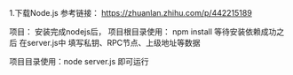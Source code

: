 1.下载Node.js 
参考链接： https://zhuanlan.zhihu.com/p/442215189

项目：
安装完成nodejs后，
项目根目录使用：
npm install 
等待安装依赖成功之后
在server.js中 填写私钥、RPC节点、上级地址等数据

项目目录使用：node server.js 即可运行
